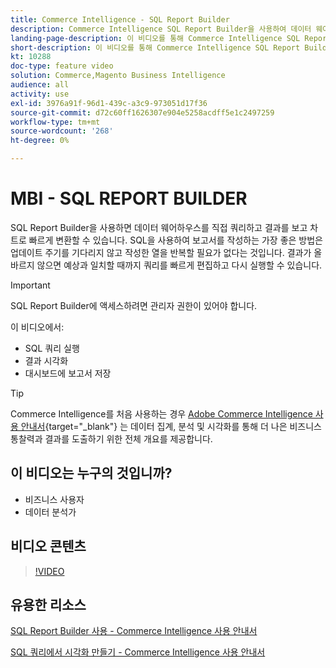 ```yaml
---
title: Commerce Intelligence - SQL Report Builder
description: Commerce Intelligence SQL Report Builder을 사용하여 데이터 웨어하우스를 직접 쿼리하고 결과를 보고 차트로 빠르게 변환하는 방법에 대해 알아봅니다.
landing-page-description: 이 비디오를 통해 Commerce Intelligence SQL Report Builder을 사용하여 데이터 웨어하우스를 직접 쿼리하고 결과를 보고 차트로 빠르게 변환하는 방법에 대해 알아보십시오.
short-description: 이 비디오를 통해 Commerce Intelligence SQL Report Builder을 사용하여 데이터 웨어하우스를 직접 쿼리하고 결과를 보고 차트로 빠르게 변환하는 방법에 대해 알아보십시오.
kt: 10288
doc-type: feature video
solution: Commerce,Magento Business Intelligence
audience: all
activity: use
exl-id: 3976a91f-96d1-439c-a3c9-973051d17f36
source-git-commit: d72c60ff1626307e904e5258acdff5e1c2497259
workflow-type: tm+mt
source-wordcount: '268'
ht-degree: 0%

---
```


# MBI - SQL REPORT BUILDER

SQL Report Builder을 사용하면 데이터 웨어하우스를 직접 쿼리하고 결과를 보고 차트로 빠르게 변환할 수 있습니다. SQL을 사용하여 보고서를 작성하는 가장 좋은 방법은 업데이트 주기를 기다리지 않고 작성한 열을 반복할 필요가 없다는 것입니다. 결과가 올바르지 않으면 예상과 일치할 때까지 쿼리를 빠르게 편집하고 다시 실행할 수 있습니다.

>[!IMPORTANT]
>
>SQL Report Builder에 액세스하려면 관리자 권한이 있어야 합니다.

이 비디오에서:

- SQL 쿼리 실행
- 결과 시각화
- 대시보드에 보고서 저장

>[!TIP]
>
>Commerce Intelligence를 처음 사용하는 경우 [Adobe Commerce Intelligence 사용 안내서](https://experienceleague.adobe.com/docs/commerce-business-intelligence/mbi/guide-overview.html){target="_blank"} 는 데이터 집계, 분석 및 시각화를 통해 더 나은 비즈니스 통찰력과 결과를 도출하기 위한 전체 개요를 제공합니다.

## 이 비디오는 누구의 것입니까?

- 비즈니스 사용자
- 데이터 분석가

## 비디오 콘텐츠

>[!VIDEO](https://video.tv.adobe.com/v/342406?quality=12&learn=on)

## 유용한 리소스

[SQL Report Builder 사용 - Commerce Intelligence 사용 안내서](https://experienceleague.adobe.com/docs/commerce-business-intelligence/mbi/analyze/sql/sql-rpt-bldr.html)

[SQL 쿼리에서 시각화 만들기 - Commerce Intelligence 사용 안내서](https://experienceleague.adobe.com/docs/commerce-business-intelligence/mbi/tutorials/create-visuals-from-sql.html)
